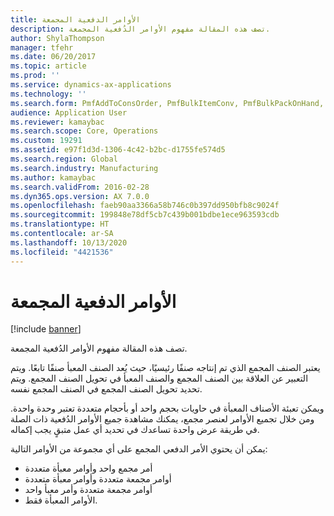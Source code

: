 ```yaml
---
title: الأوامر الدفعية المجمعة
description: تصف هذه المقالة مفهوم الأوامر الدُفعية المجمعة.
author: ShylaThompson
manager: tfehr
ms.date: 06/20/2017
ms.topic: article
ms.prod: ''
ms.service: dynamics-ax-applications
ms.technology: ''
ms.search.form: PmfAddToConsOrder, PmfBulkItemConv, PmfBulkPackOnHand, PmfConsOrderListPage
audience: Application User
ms.reviewer: kamaybac
ms.search.scope: Core, Operations
ms.custom: 19291
ms.assetid: e97f1d3d-1306-4c42-b2bc-d1755fe574d5
ms.search.region: Global
ms.search.industry: Manufacturing
ms.author: kamaybac
ms.search.validFrom: 2016-02-28
ms.dyn365.ops.version: AX 7.0.0
ms.openlocfilehash: faeb90aa3366a58b746c0b397dd950bfb8c9024f
ms.sourcegitcommit: 199848e78df5cb7c439b001bdbe1ece963593cdb
ms.translationtype: HT
ms.contentlocale: ar-SA
ms.lasthandoff: 10/13/2020
ms.locfileid: "4421536"
---
```

# <a name="consolidated-batch-orders"></a>الأوامر الدفعية المجمعة

[!include [banner](../includes/banner.md)]

تصف هذه المقالة مفهوم الأوامر الدُفعية المجمعة.

يعتبر الصنف المجمع الذي تم إنتاجه صنفًا رئيسيًا، حيث يُعد الصنف المعبأ صنفًا تابعًا. ويتم التعبير عن العلاقة بين الصنف المجمع والصنف المعبأ في تحويل الصنف المجمع. ويتم تحديد تحويل الصنف المجمع في الصنف المجمع نفسه.  

ويمكن تعبئة الأصناف المعبأة في حاويات بحجم واحد أو بأحجام متعددة تعتبر وحدة واحدة. ومن خلال تجميع الأوامر لعنصر مجمع، يمكنك مشاهدة جميع الأوامر الدُفعية ذات الصلة في طريقة عرض واحدة تساعدك في تحديد أي عمل متبقٍ يجب إكماله.  

يمكن أن يحتوي الأمر الدفعي المجمع على أي مجموعة من الأوامر التالية:

-   أمر مجمع واحد وأوامر معبأة متعددة
-   أوامر مجمعة متعددة وأوامر معبأة متعددة
-   أوامر مجمعة متعددة وأمر معبأ واحد
-   الأوامر المعبأة فقط.




